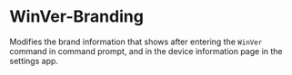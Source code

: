 # WinVer-Branding
Modifies the brand information that shows after entering the `WinVer` command in command prompt, and in the device information page in the settings app.